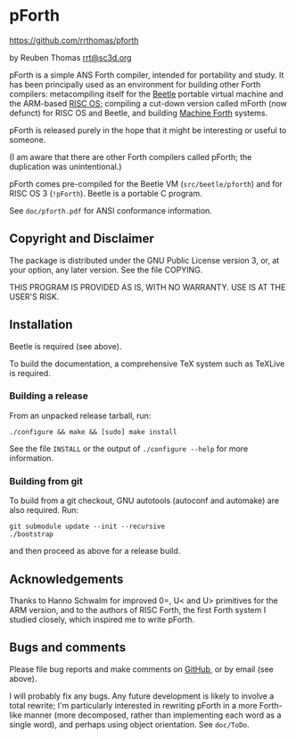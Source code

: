 # pForth

https://github.com/rrthomas/pforth  

by Reuben Thomas <rrt@sc3d.org>  

pForth is a simple ANS Forth compiler, intended for portability and study.
It has been principally used as an environment for building other Forth
compilers: metacompiling itself for the
[Beetle](https://github.com/rrthomas/beetle) portable virtual machine and
the ARM-based [RISC OS](https://www.riscosopen.org/); compiling a cut-down
version called mForth (now defunct) for RISC OS and Beetle, and building
[Machine Forth](https://rrt.sc3d.org/Software/Forth) systems.

pForth is released purely in the hope that it might be interesting or useful
to someone.

(I am aware that there are other Forth compilers called pForth; the
duplication was unintentional.)

pForth comes pre-compiled for the Beetle VM (`src/beetle/pforth`)
and for RISC OS 3 (`!pForth`). Beetle is a portable C program.

See `doc/pforth.pdf` for ANSI conformance information.


## Copyright and Disclaimer

The package is distributed under the GNU Public License version 3, or, at
your option, any later version. See the file COPYING.

THIS PROGRAM IS PROVIDED AS IS, WITH NO WARRANTY. USE IS AT THE USER'S RISK.


## Installation

Beetle is required (see above).

To build the documentation, a comprehensive TeX system such as TeXLive is
required.

### Building a release

From an unpacked release tarball, run:

```
./configure && make && [sudo] make install
```

See the file `INSTALL` or the output of `./configure --help` for more
information.

### Building from git

To build from a git checkout, GNU autotools (autoconf and automake) are also
required. Run:

```
git submodule update --init --recursive
./bootstrap
```

and then proceed as above for a release build.


## Acknowledgements

Thanks to Hanno Schwalm for improved 0=, U< and U> primitives for the ARM
version, and to the authors of RISC Forth, the first Forth system I studied
closely, which inspired me to write pForth.


## Bugs and comments

Please file bug reports and make comments on
[GitHub](https://github.com/rrthomas/pforth/issues), or by email (see
above).

I will probably fix any bugs. Any future development is likely to involve a
total rewrite; I'm particularly interested in rewriting pForth in a more
Forth-like manner (more decomposed, rather than implementing each word as a
single word), and perhaps using object orientation. See `doc/ToDo`.

